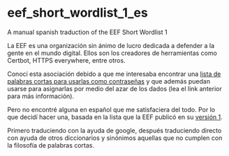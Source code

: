 # eef_short_wordlist_1_es
A manual spanish traduction of the EEF Short Wordlist 1


La EEF es una organización sin ánimo de lucro dedicada a defender a la gente en el mundo digital.
Ellos son los creadores de herramientas como Certbot, HTTPS everywhere, entre otros.

Conocí esta asociación debido a que me interesaba encontrar una [lista de palabras cortas para usarlas como contraseñas](https://www.eff.org/es/dice) y que además puedan usarse para asignarlas por medio del azar de los dados (lea el link anterior para más información).

Pero no encontré alguna en español que me satisfaciera del todo.
Por lo que decidí hacer una, basada en la lista que la EEF publicó en su [versión 1](https://www.eff.org/files/2016/09/08/eff_short_wordlist_1.txt).

Primero traduciendo con la ayuda de google, después traduciendo directo con ayuda de otros diccionarios y sinónimos aquellas que no cumplen con la filosofía de palabras cortas. 
